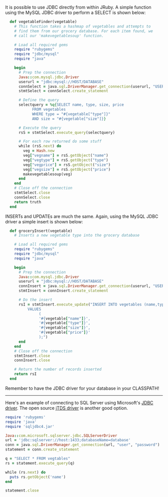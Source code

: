 It is possible to use JDBC directly from within JRuby. A simple function using the MySQL JDBC driver to perform a SELECT is shown below:

```ruby
  def vegetableFinder(vegetable)
    # This function takes a hashmap of vegetables and attempts to
    # find them from our grocery database. For each item found, we
    # call our 'makevegetablesoup' function.

    # Load all required gems
    require "rubygems"
    require "jdbc/mysql"
    require "java"

    begin
      # Prep the connection
      Java::com.mysql.jdbc.Driver
      userurl = "jdbc:mysql://HOST/DATABASE"
      connSelect = java.sql.DriverManager.get_connection(userurl, "USERNAME", "PASSWORD")
      stmtSelect = connSelect.create_statement

      # Define the query
      selectquery = %q{SELECT name, type, size, price
            FROM vegetables
            WHERE type = "#{vegetable["type"]}"
            AND size = "#{vegetable["size"]}}

      # Execute the query
      rsS = stmtSelect.execute_query(selectquery)

      # For each row returned do some stuff
      while (rsS.next) do
        veg = Hash.new
        veg["vegname"] = rsS.getObject("name")
        veg["vegtype"] = rsS.getObject("type")
        veg["vegprice"] = rsS.getObject("size")
        veg["vegsize"] = rsS.getObject("price")
        makevegetablesoup(veg)
      end
    end
    # Close off the connection
    stmtSelect.close
    connSelect.close
    return truth
  end
```

INSERTs and UPDATEs are much the same. Again, using the MySQL JDBC driver a simple insert is shown below:

```ruby
  def groceryInsert(vegetable)
    # Inserts a new vegetable type into the grocery database

    # Load all required gems
    require "rubygems"
    require "jdbc/mysql"
    require "java"

    begin
      # Prep the connection
      Java::com.mysql.jdbc.Driver
      userurl = "jdbc:mysql://HOST/DATABASE"
      connInsert = java.sql.DriverManager.get_connection(userurl, "USERNAME", "PASSWORD")
      stmtInsert = connInsert.create_statement

      # Do the insert
      rsI = stmtInsert.execute_update("INSERT INTO vegetables (name,type,size,price)
          VALUES
               (
               '#{vegetable["name"]}',
               '#{vegetable["type"]}',
               '#{vegetable["size"]}',
               '#{vegetable["price"]}'
               );")
      end
    end
    # Close off the connection
    stmtInsert.close
    connInsert.close

    # Return the number of records inserted
    return rsI
  end
```

Remember to have the JDBC driver for your database in your CLASSPATH!
___
Here's an example of connecting to SQL Server using Microsoft's [JDBC driver](http://msdn.microsoft.com/en-us/sqlserver/aa937724.aspx). The open source [jTDS driver](http://jtds.sourceforge.net/) is another good option.
```ruby
require 'rubygems'
require 'java'
require 'sqljdbc4.jar'

Java::com.microsoft.sqlserver.jdbc.SQLServerDriver
url = 'jdbc:sqlserver://host:1433;databaseName=database'
conn = java.sql.DriverManager.get_connection(url, "user", "password")
statement = conn.create_statement

q = "SELECT * FROM vegtables"
rs = statement.execute_query(q)

while (rs.next) do
  puts rs.getObject('name')
end

statement.close
```